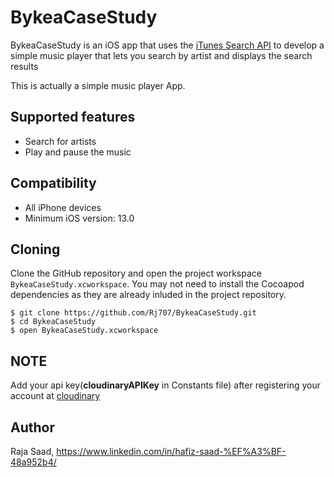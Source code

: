# BykeaCaseStudy

BykeaCaseStudy is an iOS app that uses the [iTunes Search API](https://affiliate.itunes.apple.com/resources/documentation/itunes-store-web-service-search-api) to develop a simple music player that lets you search by artist and displays the search results 

This is actually a simple music player App.

## Supported features

* Search for artists 
* Play and pause the music
 
## Compatibility
 
 * All iPhone devices
 * Minimum iOS version: 13.0
 
## Cloning

Clone the GitHub repository and open the project workspace `BykeaCaseStudy.xcworkspace`. You may not need to install the Cocoapod dependencies as they are already inluded in the project repository.

```
$ git clone https://github.com/Rj707/BykeaCaseStudy.git
$ cd BykeaCaseStudy
$ open BykeaCaseStudy.xcworkspace
```

## NOTE

Add your api key(**cloudinaryAPIKey** in Constants file) after registering your account at [cloudinary](https://cloudinary.com/)


## Author
Raja Saad, https://www.linkedin.com/in/hafiz-saad-%EF%A3%BF-48a952b4/
